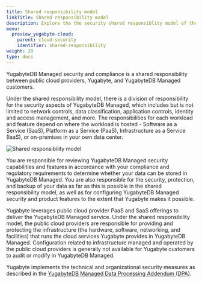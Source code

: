 ```yaml
---
title: Shared responsibility model
linkTitle: Shared responsibility model
description: Explore the the security shared responsiblity model of the YugabyteDB Managed database.
menu:
  preview_yugabyte-cloud:
    parent: cloud-security
    identifier: shared-responsibility
weight: 20
type: docs
---
```


YugabyteDB Managed security and compliance is a shared responsibility between public cloud providers, Yugabyte, and YugabyteDB Managed customers.

Under the shared responsibility model, there is a division of responsibility for the security aspects of YugabyteDB Managed, which includes but is not limited to network controls, data classification, application controls, identity and access management, and more. The responsibilities for each workload and feature depend on where the workload is hosted - Software as a Service (SaaS), Platform as a Service (PaaS), Infrastructure as a Service (IaaS), or on-premises in your own data center.

![Shared responsibility model](/images/yb-cloud/cloud-shared-responsibility.png)

You are responsible for reviewing YugabyteDB Managed security capabilities and features in accordance with your compliance and regulatory requirements to determine whether your data can be stored in YugabyteDB Managed. You are also responsible for the security, protection, and backup of your data as far as this is possible in the shared responsibility model, as well as for configuring YugabyteDB Managed security and product features to the extent that Yugabyte makes it possible.

Yugabyte leverages public cloud provider PaaS and SaaS offerings to deliver the YugabyteDB Managed service. Under the shared responsibility model, the public cloud providers are responsible for providing and protecting the infrastructure (the hardware, software, networking, and facilities) that runs the cloud services Yugabyte provides in YugabyteDB Managed. Configuration related to infrastructure managed and operated by the public cloud providers is generally not available for Yugabyte customers to audit or modify in YugabyteDB Managed.

Yugabyte implements the technical and organizational security measures as described in the [YugabyteDB Managed Data Processing Addendum (DPA)](https://www.yugabyte.com/yugabyte-cloud-data-processing-addendum/).
